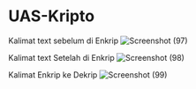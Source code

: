 # UAS-Kripto

Kalimat text sebelum di Enkrip
![Screenshot (97)](https://user-images.githubusercontent.com/121418596/212320363-8b53028b-e1bf-48f0-9749-a022de84b114.png)

Kalimat text Setelah di Enkrip
![Screenshot (98)](https://user-images.githubusercontent.com/121418596/212320464-bd369720-abe3-4d0c-9111-81195d78486f.png)

Kalimat Enkrip ke Dekrip
![Screenshot (99)](https://user-images.githubusercontent.com/121418596/212320672-e21be621-c592-4875-8701-c4dd22b539ab.png)

